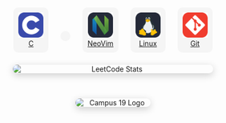 <p align="center">
  <!-- Compétences sous forme de cartes -->
  <span style="display: inline-block; margin: 10px; padding: 10px; border-radius: 10px; background: #f5f5f5;">
    <a href="https://en.wikipedia.org/wiki/C_(programming_language)" target="_blank">
      <img src="https://github.com/tandpfun/skill-icons/blob/main/icons/C.svg" width="50" alt="C" /><br>C
    </a>
  </span>
  <span style="display: inline-block; margin: 10px; padding: 10px; border-radius: 10px; background: #f5f5f5;">
    <a href="https://en.wikipedia.org/wiki/Bash_(Unix_shell)" target="_blank"></a>
  </span>
  <span style="display: inline-block; margin: 10px; padding: 10px; border-radius: 10px; background: #f5f5f5;">
    <a href="https://en.wikipedia.org/wiki/Vim_(text_editor)" target="_blank">
      <img src="https://github.com/tandpfun/skill-icons/blob/main/icons/NeoVim-Dark.svg" width="50" alt="NeoVim" /><br>NeoVim
    </a>
  </span>
  <span style="display: inline-block; margin: 10px; padding: 10px; border-radius: 10px; background: #f5f5f5;">
    <a href="https://en.wikipedia.org/wiki/List_of_Linux_distributions" target="_blank">
      <img src="https://github.com/tandpfun/skill-icons/blob/main/icons/Linux-Dark.svg" width="50" alt="Linux" /><br>Linux
    </a>
  </span>
  <span style="display: inline-block; margin: 10px; padding: 10px; border-radius: 10px; background: #f5f5f5;">
    <a href="https://en.wikipedia.org/wiki/Git" target="_blank">
      <img src="https://github.com/tandpfun/skill-icons/blob/main/icons/Git.svg" width="50" alt="Git" /><br>Git
    </a>
  </span>
</p>

<p align="center" style="display:flex; justify-content:center; align-items:center; gap:50px; flex-wrap:wrap;">
  <!-- Stats LeetCode -->
  <img src="https://leetcard.jacoblin.cool/sdemey00?theme=wtf" width="400" alt="LeetCode Stats" style="border-radius: 15px; box-shadow: 0px 4px 15px rgba(0,0,0,0.2);" />
  
  <!-- Logo école -->
  <img src="https://land.campus19.be/wp-content/uploads/2024/08/cropped-Design-sans-titre-26.png" alt="Campus 19 Logo" width="150" style="border-radius: 15px; box-shadow: 0px 4px 15px rgba(0,0,0,0.2);" />
</p>
